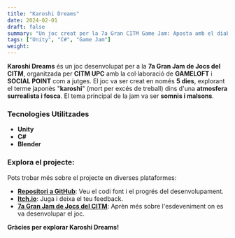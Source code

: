 ```yaml
---
title: "Karoshi Dreams"
date: 2024-02-01
draft: false
summary: "Un joc creat per la 7a Gran CITM Game Jam: Aposta amb el diable mentre treballes fins a la mort."
tags: ["Unity", "C#", "Game Jam"]
weight:
---
```


**Karoshi Dreams** és un joc desenvolupat per a la **7a Gran Jam de Jocs del CITM**, organitzada per **CITM UPC** amb la col·laboració de **GAMELOFT** i **SOCIAL POINT** com a jutges. El joc va ser creat en només **5 dies**, explorant el terme japonès "**karoshi**" (mort per excés de treball) dins d'una **atmosfera surrealista i fosca**. El tema principal de la jam va ser **somnis i malsons**.

### Tecnologies Utilitzades

- **Unity**
- **C#**
- **Blender**

### Explora el projecte:

Pots trobar més sobre el projecte en diverses plataformes:

- [**Repositori a GitHub**](https://github.com/Very-Serious-Games/Karoshi-Dreams): Veu el codi font i el progrés del desenvolupament.
- [**Itch.io**](https://mdoradom.itch.io/karoshidreams): Juga i deixa el teu feedback.
- [**7a Gran Jam de Jocs del CITM**](https://itch.io/jam/7a-gran-citm-game-jam/): Aprèn més sobre l'esdeveniment on es va desenvolupar el joc.

**Gràcies per explorar Karoshi Dreams!**
